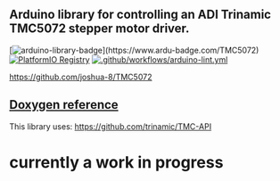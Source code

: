 ## Arduino library for controlling an ADI Trinamic TMC5072 stepper motor driver.

[![arduino-library-badge](https://www.ardu-badge.com/badge/TMC5072.svg?)](https://www.ardu-badge.com/TMC5072)
[![PlatformIO Registry](https://badges.registry.platformio.org/packages/joshua1024/library/TMC5072.svg)](https://registry.platformio.org/libraries/joshua1024/TMC5072)
[![.github/workflows/arduino-lint.yml](https://github.com/joshua-8/TMC5072/actions/workflows/arduino-lint.yml/badge.svg)](https://github.com/joshua-8/TMC5072/actions/workflows/arduino-lint.yml)

https://github.com/joshua-8/TMC5072

## [Doxygen reference](https://joshua-8.github.io/TMC5072/class_t_m_c5072.html)

This library uses: https://github.com/trinamic/TMC-API

# currently a work in progress
